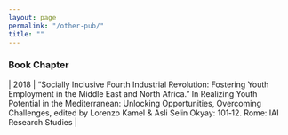 ```yaml
---
layout: page
permalink: "/other-pub/"
title: ""
---
```


### Book Chapter


| 2018   | “Socially Inclusive Fourth Industrial Revolution: Fostering Youth Employment in the Middle East and North Africa.” In Realizing Youth Potential in the Mediterranean: Unlocking Opportunities, Overcoming Challenges, edited by Lorenzo Kamel & Asli Selin Okyay: 101‑12. Rome: IAI Research Studies   | 

